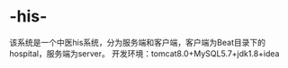 # -his-
该系统是一个中医his系统，分为服务端和客户端，客户端为Beat目录下的hospital，服务端为server。
开发环境：tomcat8.0+MySQL5.7+jdk1.8+idea
